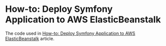 # How-to: Deploy Symfony Application to AWS ElasticBeanstalk

The code used in [How-to: Deploy Symfony Application to AWS ElasticBeanstalk](http://ifdattic.com/how-to-deploy-symfony-application-to-aws-elasticbeanstalk) article.
